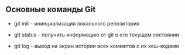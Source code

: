 ## Основные команды Git


* git init - ининциализация локального репозитория

* git status - получить информацию от git о его текущем состоянии

* git log - вывод на экран истории всех коммитов с их хеш-кодами
